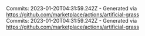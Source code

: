 Commits: 2023-01-20T04:31:59.242Z - Generated via https://github.com/marketplace/actions/artificial-grass
<br>
Commits: 2023-01-20T04:31:59.242Z - Generated via https://github.com/marketplace/actions/artificial-grass
<br>

